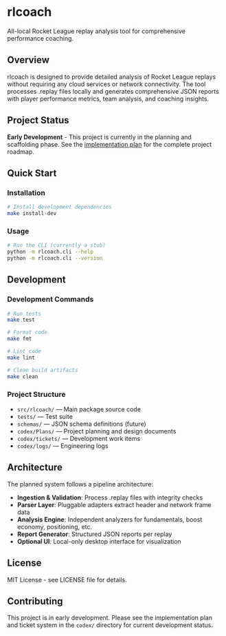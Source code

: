 # rlcoach

All-local Rocket League replay analysis tool for comprehensive performance coaching.

## Overview

rlcoach is designed to provide detailed analysis of Rocket League replays without requiring any cloud services or network connectivity. The tool processes .replay files locally and generates comprehensive JSON reports with player performance metrics, team analysis, and coaching insights.

## Project Status

**Early Development** - This project is currently in the planning and scaffolding phase. See the [implementation plan](codex/Plans/rlcoach_implementation_plan.md) for the complete project roadmap.

## Quick Start

### Installation

```bash
# Install development dependencies
make install-dev
```

### Usage

```bash
# Run the CLI (currently a stub)
python -m rlcoach.cli --help
python -m rlcoach.cli --version
```

## Development

### Development Commands

```bash
# Run tests
make test

# Format code
make fmt

# Lint code  
make lint

# Clean build artifacts
make clean
```

### Project Structure

- `src/rlcoach/` — Main package source code
- `tests/` — Test suite
- `schemas/` — JSON schema definitions (future)
- `codex/Plans/` — Project planning and design documents
- `codex/tickets/` — Development work items
- `codex/logs/` — Engineering logs

## Architecture

The planned system follows a pipeline architecture:
- **Ingestion & Validation**: Process .replay files with integrity checks
- **Parser Layer**: Pluggable adapters extract header and network frame data
- **Analysis Engine**: Independent analyzers for fundamentals, boost economy, positioning, etc.
- **Report Generator**: Structured JSON reports per replay
- **Optional UI**: Local-only desktop interface for visualization

## License

MIT License - see LICENSE file for details.

## Contributing

This project is in early development. Please see the implementation plan and ticket system in the `codex/` directory for current development status.